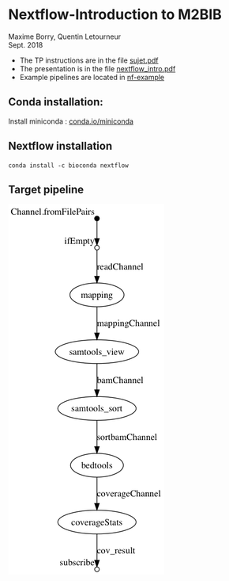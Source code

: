 # Nextflow-Introduction to M2BIB
Maxime Borry, Quentin Letourneur  
Sept. 2018

- The TP instructions are in the file [sujet.pdf](sujet.pdf)
- The presentation is in the file [nextflow_intro.pdf](nextflow_intro.pdf)
- Example pipelines are located in [nf-example](nf-example)

## Conda installation:
Install miniconda :   [conda.io/miniconda](https://conda.io/miniconda)

## Nextflow installation

```
conda install -c bioconda nextflow
```

## Target pipeline

![](img/desired_workflow.png)
